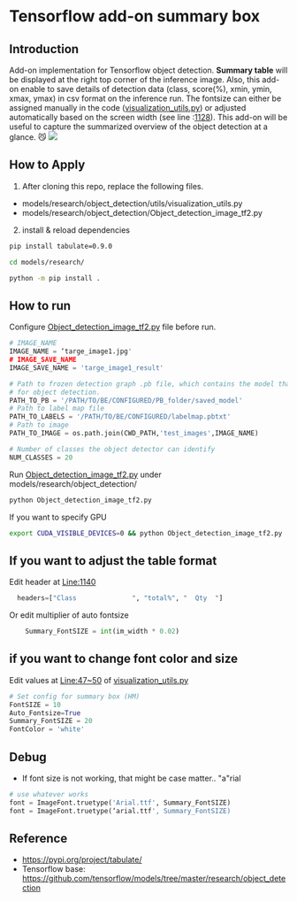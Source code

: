 
# Tensorflow add-on summary box

## Introduction
Add-on implementation for Tensorflow object detection. **Summary table** will be displayed at the right top corner of the inference image. Also, this add-on enable to save details of detection data (class, score(%), xmin, ymin, xmax, ymax) in csv format on the inference run. The fontsize can either be assigned manually in the code ([visualization_utils.py](https://github.com/boguss1225/tensorflow-summary-box-addon/visualization_utils.py#L47-L50)) or adjusted automatically based on the screen width (see line :[1128](https://github.com/boguss1225/tensorflow-summary-box-addon/visualization_utils.py#L1128)). This add-on will be useful to capture the summarized overview of the object detection at a glance. 😼
![](screenshot.png)</br>

## How to Apply

1. After cloning this repo, replace the following files.
- models/research/object_detection/utils/visualization_utils.py
- models/research/object_detection/Object_detection_image_tf2.py

2. install & reload dependencies
```bash
pip install tabulate=0.9.0
```
```bash
cd models/research/
```
```bash
python -m pip install .
```

## How to run
Configure [Object_detection_image_tf2.py](https://github.com/boguss1225/tensorflow-summary-box-addon/Object_detection_image_tf2.py) file before run.
```python
# IMAGE_NAME
IMAGE_NAME = ‘targe_image1.jpg'
# IMAGE_SAVE_NAME
IMAGE_SAVE_NAME = 'targe_image1_result'

# Path to frozen detection graph .pb file, which contains the model that is used
# for object detection.
PATH_TO_PB = '/PATH/TO/BE/CONFIGURED/PB_folder/saved_model'
# Path to label map file
PATH_TO_LABELS = '/PATH/TO/BE/CONFIGURED/labelmap.pbtxt'
# Path to image
PATH_TO_IMAGE = os.path.join(CWD_PATH,'test_images',IMAGE_NAME)

# Number of classes the object detector can identify
NUM_CLASSES = 20
```

Run [Object_detection_image_tf2.py](https://github.com/boguss1225/tensorflow-summary-box-addon/Object_detection_image_tf2.py) under models/research/object_detection/ 
```bash
python Object_detection_image_tf2.py
```
If you want to specify GPU
```bash
export CUDA_VISIBLE_DEVICES=0 && python Object_detection_image_tf2.py
```

## If you want to adjust the table format
Edit header at [Line:1140](https://github.com/boguss1225/tensorflow-summary-box-addon/visualization_utils.py#L1140)
```python
  headers=["Class              ", "total%", "  Qty  "]
```
Or edit multiplier of auto fontsize
```python
    Summary_FontSIZE = int(im_width * 0.02)
```

## if you want to change font color and size
Edit values at [Line:47~50](https://github.com/boguss1225/tensorflow-summary-box-addon/visualization_utils.py#L47-L50) of [visualization_utils.py](https://github.com/boguss1225/tensorflow-summary-box-addon/visualization_utils.py)
```python
# Set config for summary box (HM)
FontSIZE = 10
Auto_Fontsize=True
Summary_FontSIZE = 20
FontColor = 'white'
```

## Debug
- If font size is not working, that might be case matter.. "a"rial
```python
# use whatever works
font = ImageFont.truetype('Arial.ttf', Summary_FontSIZE)
font = ImageFont.truetype(‘arial.ttf', Summary_FontSIZE)
```

## Reference
- https://pypi.org/project/tabulate/
- Tensorflow base: https://github.com/tensorflow/models/tree/master/research/object_detection

